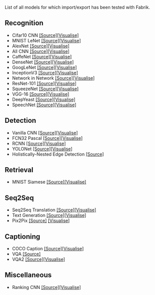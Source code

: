 List of all models for which import/export has been tested with Fabrik.

## Recognition
* Cifar10 CNN [\[Source\]](https://github.com/BVLC/caffe/tree/master/examples/cifar10)[\[Visualise\]]()
* MNIST LeNet [\[Source\]](https://github.com/wenwei202/caffe/blob/scnn/examples/mnist)[\[Visualise\]](http://fabrik.cloudcv.org/caffe/load?id=20180101094606ewlrt#/?_k=uu2fiw)
* AlexNet [\[Source\]](https://github.com/BVLC/caffe/tree/master/models/bvlc_alexnet)[\[Visualise\]](http://fabrik.cloudcv.org/caffe/load?id=20171208113052pazsy)
* All CNN [\[Source\]](https://github.com/mateuszbuda/ALL-CNN)[\[Visualise\]](http://fabrik.cloudcv.org/caffe/load?id=20171208113139kxufp)
* CaffeNet [\[Source\]](https://github.com/BVLC/caffe/tree/master/models/bvlc_reference_caffenet)[\[Visualise\]](http://fabrik.cloudcv.org/caffe/load?id=20171208120646sxjld)
* DenseNet [\[Source\]](https://github.com/liuzhuang13/DenseNet)[\[Visualise\]](http://fabrik.cloudcv.org/caffe/load?id=20171208113250okkxz)
* GoogLeNet [\[Source\]](https://github.com/BVLC/caffe/tree/master/models/bvlc_googlenet)[\[Visualise\]](http://fabrik.cloudcv.org/caffe/load?id=20171208113226qdybn)
* InceptionV3 [\[Source\]](https://github.com/fchollet/keras/blob/master/keras/applications/inception_v3.py)[\[Visualise\]](http://fabrik.cloudcv.org/caffe/load?id=20171208113344mfgdw)
*  Network in Network [\[Source\]](https://github.com/BVLC/caffe/wiki/Model-Zoo#network-in-network-model)[\[Visualise\]](http://fabrik.cloudcv.org/caffe/load?id=20171208121158kdgdf)
* ResNet-101 [\[Source\]](https://github.com/KaimingHe/deep-residual-networks)[\[Visualise\]](http://fabrik.cloudcv.org/caffe/load?id=20171208113311evllg)
* SqueezeNet [\[Source\]](https://github.com/DeepScale/SqueezeNet)[\[Visualise\]](http://fabrik.cloudcv.org/caffe/load?id=20171208113403vkslv)
* VGG-16 [\[Source\]](https://gist.github.com/ksimonyan/211839e770f7b538e2d8#file-readme-md)[\[Visualise\]](http://fabrik.cloudcv.org/caffe/load?id=20171208113208hjcvb)
* DeepYeast [\[Source\]](http://kodu.ut.ee/~leopoldp/2016_DeepYeast/code/caffe_model/)[\[Visualise\]](http://fabrik.cloudcv.org/caffe/load?id=20180102135425bzkzy)
* SpeechNet [\[Source\]](https://github.com/pannous/caffe-speech-recognition)[\[Visualise\]](http://fabrik.cloudcv.org/caffe/load?id=20180102135032ctsho)

## Detection
* Vanilla CNN [\[Source\]](https://github.com/ishay2b/VanillaCNN)[\[Visualise\]](http://fabrik.cloudcv.org/caffe/load?id=20180103153019dogjt)
* FCN32 Pascal [\[Source\]](https://github.com/shelhamer/fcn.berkeleyvision.org)[\[Visualise\]](http://fabrik.cloudcv.org/caffe/load?id=20171208113426rgyqo)
* RCNN [\[Source\]](https://github.com/rbgirshick/rcnn)[\[Visualise\]](http://fabrik.cloudcv.org/caffe/load?id=20171208120915yxabc)
* YOLONet [\[Source\]](https://github.com/xingwangsfu/caffe-yolo)[\[Visualise\]](http://fabrik.cloudcv.org/caffe/load?id=20171208113441rfnbr)
* Holistically-Nested Edge Detection [\[Source\]](https://gist.github.com/s9xie/c6bd432f7347548b0187)
## Retrieval

* MNIST Siamese [\[Source\]](https://github.com/BVLC/caffe/tree/master/examples/siamese)[\[Visualise\]](http://fabrik.cloudcv.org/caffe/load?id=20171208113503xgnfd)

## Seq2Seq

* Seq2Seq Translation [\[Source\]](https://github.com/fchollet/keras/blob/master/examples/lstm_seq2seq.py)[\[Visualise\]](http://fabrik.cloudcv.org/caffe/load?id=20171208115116hsfax)
* Text Generation [\[Source\]](https://machinelearningmastery.com/text-generation-lstm-recurrent-neural-networks-python-keras/)[\[Visualise\]](http://fabrik.cloudcv.org/caffe/load?id=20171208113517iphlh)
* Pix2Pix [\[Source\]](https://github.com/phillipi/pix2pix) [\[Visualise\]](http://fabrik.cloudcv.org/caffe/load?id=20180105143836eahgb)

## Captioning

* COCO Caption [\[Source\]](https://github.com/jeffdonahue/caffe/tree/recurrent-rebase-cleanup/examples/coco_caption)[\[Visualise\]](http://fabrik.cloudcv.org/caffe/load?id=20171208113707zcgth)
* VQA [\[Source\]](https://github.com/iamaaditya/VQA_Demo)
* VQA2 [\[Source\]](https://github.com/anantzoid/VQA-Keras-Visual-Question-Answering)[\[Visualise\]](http://fabrik.cloudcv.org/caffe/load?id=20180105045732jmyeu)

## Miscellaneous

* Ranking CNN [\[Source\]](https://github.com/RankingCNN/Using-Ranking-CNN-for-Age-Estimation)[\[Visualise\]](http://fabrik.cloudcv.org/caffe/load?id=20171208121544acjpu)
